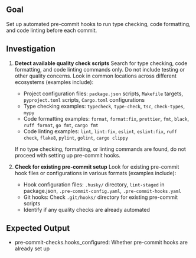 ## Goal
Set up automated pre-commit hooks to run type checking, code formatting, and code linting before each commit.

## Investigation
1. **Detect available quality check scripts**
   Search for type checking, code formatting, and code linting commands only. Do not include testing or other quality concerns. Look in common locations across different ecosystems (examples include):
   - Project configuration files: `package.json` scripts, `Makefile` targets, `pyproject.toml` scripts, `Cargo.toml` configurations
   - Type checking examples: `typecheck`, `type-check`, `tsc`, `check-types`, `mypy`
   - Code formatting examples: `format`, `format:fix`, `prettier`, `fmt`, `black`, `ruff format`, `go fmt`, `cargo fmt`
   - Code linting examples: `lint`, `lint:fix`, `eslint`, `eslint:fix`, `ruff check`, `flake8`, `pylint`, `golint`, `cargo clippy`
   
   If no type checking, formatting, or linting commands are found, do not proceed with setting up pre-commit hooks.

2. **Check for existing pre-commit setup**
   Look for existing pre-commit hook files or configurations in various formats (examples include):
   - Hook configuration files: `.husky/` directory, `lint-staged` in package.json, `.pre-commit-config.yaml`, `.pre-commit-hooks.yaml`
   - Git hooks: Check `.git/hooks/` directory for existing pre-commit scripts
   - Identify if any quality checks are already automated

## Expected Output
- pre-commit-checks.hooks_configured: Whether pre-commit hooks are already set up